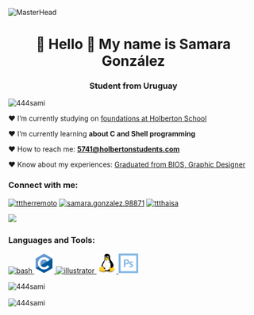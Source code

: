 ![MasterHead](https://i.pinimg.com/564x/ea/67/74/ea6774825ffbcf5a0a7c337bbea685fd.jpg)
<h1 align="center">🌸 Hello 🌸 My name is Samara González</h1>
<h3 align="center">Student from Uruguay</h3>

<p align="left"> <img src="https://komarev.com/ghpvc/?username=444sami&label=Profile%20views&color=0e75b6&style=flat" alt="444sami" /> </p>

♥︎ I’m currently studying on [foundations at Holberton School](https://holbertonschool.uy/)

♥︎ I’m currently learning **about C and Shell programming**

♥︎ How to reach me: **5741@holbertonstudents.com**

♥︎ Know about my experiences: [Graduated from BIOS, Graphic Designer](https://www.biosportal.com/)

<h3 align="left">Connect with me:</h3>
<p align="left">
<a href="https://twitter.com/tttherremoto" target="blank"><img align="center" src="https://raw.githubusercontent.com/rahuldkjain/github-profile-readme-generator/master/src/images/icons/Social/twitter.svg" alt="tttherremoto" height="30" width="40" /></a>
<a href="https://fb.com/samara.gonzalez.98871" target="blank"><img align="center" src="https://raw.githubusercontent.com/rahuldkjain/github-profile-readme-generator/master/src/images/icons/Social/facebook.svg" alt="samara.gonzalez.98871" height="30" width="40" /></a>
<a href="https://instagram.com/ttthaisa" target="blank"><img align="center" src="https://raw.githubusercontent.com/rahuldkjain/github-profile-readme-generator/master/src/images/icons/Social/instagram.svg" alt="ttthaisa" height="30" width="40" /></a>
</p>

![](https://media.tenor.com/L4TD4MWFy40AAAAi/kirby.gif)

<h3 align="left">Languages and Tools:</h3>
<p align="left"> <a href="https://www.gnu.org/software/bash/" target="_blank" rel="noreferrer"> <img src="https://www.vectorlogo.zone/logos/gnu_bash/gnu_bash-icon.svg" alt="bash" width="40" height="40"/> </a> <a href="https://www.cprogramming.com/" target="_blank" rel="noreferrer"> <img src="https://raw.githubusercontent.com/devicons/devicon/master/icons/c/c-original.svg" alt="c" width="40" height="40"/> </a> <a href="https://www.adobe.com/in/products/illustrator.html" target="_blank" rel="noreferrer"> <img src="https://www.vectorlogo.zone/logos/adobe_illustrator/adobe_illustrator-icon.svg" alt="illustrator" width="40" height="40"/> </a> <a href="https://www.linux.org/" target="_blank" rel="noreferrer"> <img src="https://raw.githubusercontent.com/devicons/devicon/master/icons/linux/linux-original.svg" alt="linux" width="40" height="40"/> </a> <a href="https://www.photoshop.com/en" target="_blank" rel="noreferrer"> <img src="https://raw.githubusercontent.com/devicons/devicon/master/icons/photoshop/photoshop-line.svg" alt="photoshop" width="40" height="40"/> </a> </p>

<p><img align="center" src="https://github-readme-stats.vercel.app/api/top-langs?username=444sami&show_icons=true&locale=en&layout=compact" alt="444sami" /></p>

<p><img align="center" src="https://github-readme-streak-stats.herokuapp.com/?user=444sami&" alt="444sami" /></p>
